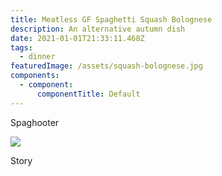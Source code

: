 ```yaml
---
title: Meatless GF Spaghetti Squash Bolognese
description: An alternative autumn dish
date: 2021-01-01T21:33:11.468Z
tags:
  - dinner
featuredImage: /assets/squash-bolognese.jpg
components:
  - component:
      componentTitle: Default
---
```

Spaghooter

![](/assets/squash-bolognese.jpg)

Story